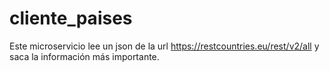 # cliente_paises
Este microservicio lee un json de la url https://restcountries.eu/rest/v2/all y saca la información más importante.
